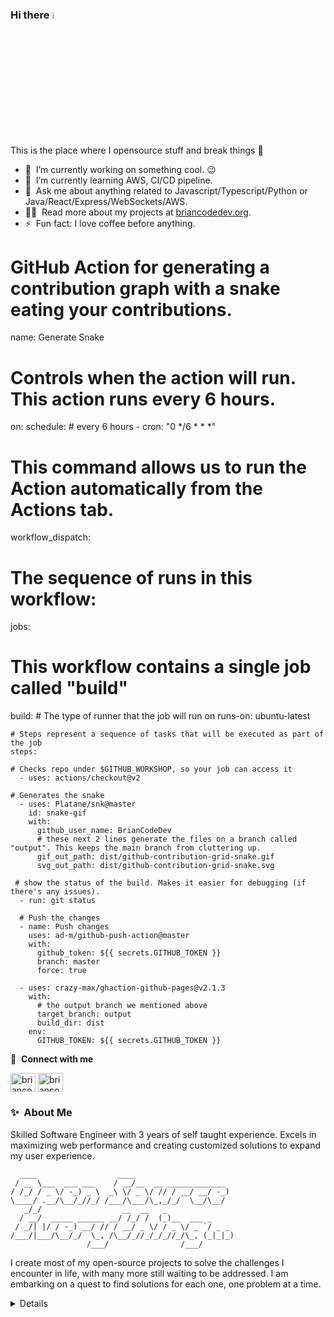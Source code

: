 ### Hi there <a href="https://briancodedev.org"><img src="https://media.giphy.com/media/hvRJCLFzcasrR4ia7z/giphy.gif" width="5%"></a>
This is the place where I opensource stuff and break things :rofl:

- 🔭 &nbsp;I’m currently working on something cool. :wink:
- 🌱 &nbsp;I’m currently learning AWS, CI/CD pipeline.
- 💬 &nbsp;Ask me about anything related to Javascript/Typescript/Python or Java/React/Express/WebSockets/AWS.
- 👨‍💻 &nbsp;Read more about my projects at [briancodedev.org](https://briancodedev.org/projects).
- ⚡ &nbsp;Fun fact: I love coffee before anything.

# GitHub Action for generating a contribution graph with a snake eating your contributions.

name: Generate Snake

# Controls when the action will run. This action runs every 6 hours.

on:
  schedule:
      # every 6 hours
    - cron: "0 */6 * * *"

# This command allows us to run the Action automatically from the Actions tab.
  workflow_dispatch:

# The sequence of runs in this workflow:
jobs:
  # This workflow contains a single job called "build"
  build:
    # The type of runner that the job will run on
    runs-on: ubuntu-latest

    # Steps represent a sequence of tasks that will be executed as part of the job
    steps:

    # Checks repo under $GITHUB_WORKSHOP, so your job can access it
      - uses: actions/checkout@v2

    # Generates the snake  
      - uses: Platane/snk@master
        id: snake-gif
        with:
          github_user_name: BrianCodeDev
          # these next 2 lines generate the files on a branch called "output". This keeps the main branch from cluttering up.
          gif_out_path: dist/github-contribution-grid-snake.gif
          svg_out_path: dist/github-contribution-grid-snake.svg

     # show the status of the build. Makes it easier for debugging (if there's any issues).
      - run: git status

      # Push the changes
      - name: Push changes
        uses: ad-m/github-push-action@master
        with:
          github_token: ${{ secrets.GITHUB_TOKEN }}
          branch: master
          force: true

      - uses: crazy-max/ghaction-github-pages@v2.1.3
        with:
          # the output branch we mentioned above
          target_branch: output
          build_dir: dist
        env:
          GITHUB_TOKEN: ${{ secrets.GITHUB_TOKEN }}
🔗 &nbsp;**Connect with me**
<p align="left">
<a href="https://briancodedev.org/about" target="blank"><img align="center" src="https://cdn.jsdelivr.net/npm/simple-icons@3.0.1/icons/dev-dot-to.svg" alt="briancodedev" height="30" width="40" /></a>
<a href="https://www.linkedin.com/in/brian-kelley-profile/" target="blank"><img align="center" src="https://raw.githubusercontent.com/rahuldkjain/github-profile-readme-generator/master/src/images/icons/Social/linked-in-alt.svg" alt="briancodedev" height="30" width="40" /></a>
  
### ✨&nbsp; About Me

Skilled Software Engineer with 3 years of self taught experience. Excels in maximizing web performance and creating customized solutions to expand my user experience.

```
  ____                  ____                      
 / __ \___  ___ ___    / __/__  __ _____________  
/ /_/ / _ \/ -_) _ \  _\ \/ _ \/ // / __/ __/ -_) 
\____/ .__/\__/_//_/ /___/\___/\_,_/_/  \__/\__/  
   _/_/                  __  __   _               
  / __/  _____ ______ __/ /_/ /  (_)__  ___ _     
 / _/| |/ / -_) __/ // / __/ _ \/ / _ \/ _ `/ _ _ 
/___/|___/\__/_/  \_, /\__/_//_/_/_//_/\_, (_|_|_)
                 /___/                /___/       
```

  
I create most of my open-source projects to solve the challenges I encounter in life, with many more still waiting to be addressed. I am embarking on a quest to find solutions for each one, one problem at a time.

<details>
<p>Open to collaborations and exciting projects, I'm eager to connect with fellow developers and tech enthusiasts. Let's build something amazing together!

Happy coding!</p>

</details>

